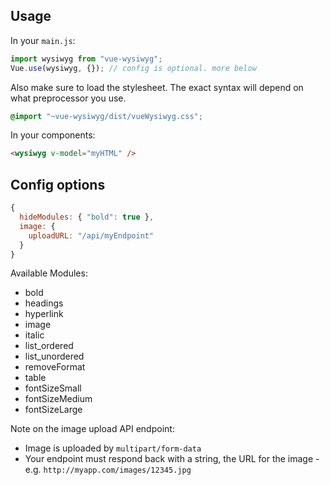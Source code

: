 ## Usage

In your `main.js`:

```js
import wysiwyg from "vue-wysiwyg";
Vue.use(wysiwyg, {}); // config is optional. more below
```

Also make sure to load the stylesheet.
The exact syntax will depend on what preprocessor you use.

```css
@import "~vue-wysiwyg/dist/vueWysiwyg.css";
```

In your components:
```html
<wysiwyg v-model="myHTML" />
```

## Config options

```js
{
  hideModules: { "bold": true },
  image: {
    uploadURL: "/api/myEndpoint"
  }
}
```
Available Modules:
- bold
- headings
- hyperlink
- image
- italic
- list_ordered
- list_unordered
- removeFormat
- table
- fontSizeSmall
- fontSizeMedium
- fontSizeLarge

Note on the image upload API endpoint:
- Image is uploaded by `multipart/form-data`
- Your endpoint must respond back with a string, the URL for the image - e.g. `http://myapp.com/images/12345.jpg`
